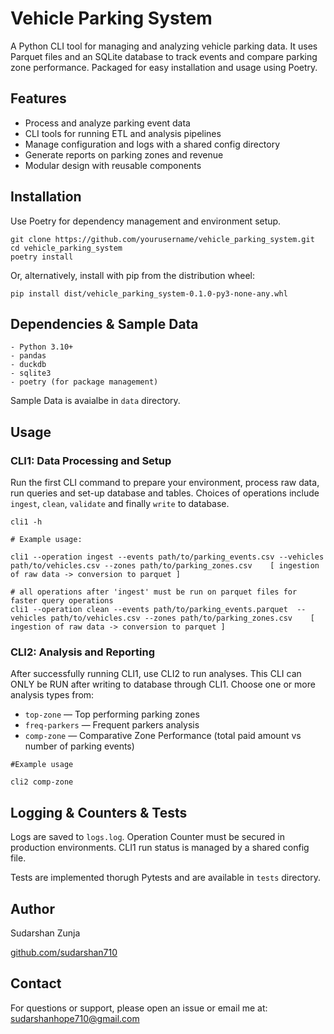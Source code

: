 # Vehicle Parking System

A Python CLI tool for managing and analyzing vehicle parking data. It uses Parquet files and an SQLite database to track events and compare parking zone performance. Packaged for easy installation and usage using Poetry.

## Features
- Process and analyze parking event data
- CLI tools for running ETL and analysis pipelines
- Manage configuration and logs with a shared config directory
- Generate reports on parking zones and revenue
- Modular design with reusable components

## Installation

Use Poetry for dependency management and environment setup.

```
git clone https://github.com/yourusername/vehicle_parking_system.git
cd vehicle_parking_system
poetry install
```

Or, alternatively, install with pip from the distribution wheel:

```
pip install dist/vehicle_parking_system-0.1.0-py3-none-any.whl
```

## Dependencies & Sample Data

```` 
- Python 3.10+
- pandas
- duckdb
- sqlite3
- poetry (for package management)
````

Sample Data is avaialbe in `data` directory.


## Usage

### CLI1: Data Processing and Setup

Run the first CLI command to prepare your environment, process raw data, run queries and set-up database and tables. Choices of operations include `ingest`, `clean`, `validate` and finally `write` to database.

```
cli1 -h

# Example usage:

cli1 --operation ingest --events path/to/parking_events.csv --vehicles path/to/vehicles.csv --zones path/to/parking_zones.csv    [ ingestion of raw data -> conversion to parquet ]

# all operations after 'ingest' must be run on parquet files for faster query operations
cli1 --operation clean --events path/to/parking_events.parquet  --vehicles path/to/vehicles.csv --zones path/to/parking_zones.csv    [ ingestion of raw data -> conversion to parquet ]

```

### CLI2: Analysis and Reporting

After successfully running CLI1, use CLI2 to run analyses. This CLI can ONLY be RUN after writing to database through CLI1. Choose one or more analysis types from:

- `top-zone` — Top performing parking zones 
- `freq-parkers` — Frequent parkers analysis
- `comp-zone` — Comparative Zone Performance (total paid amount vs number of parking events)

```
#Example usage

cli2 comp-zone
```

## Logging & Counters & Tests

Logs are saved to `logs.log`. Operation Counter must be secured in production environments. CLI1 run status is managed by a shared config file.

Tests are implemented thorugh Pytests and are available in `tests` directory.

## Author

Sudarshan Zunja 

[github.com/sudarshan710](https://github.com/sudarshan710)  

## Contact

For questions or support, please open an issue or email me at:  
sudarshanhope710@gmail.com




